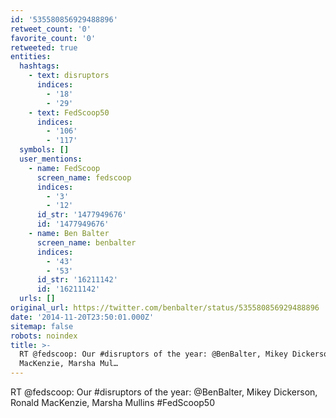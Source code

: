 ```yaml
---
id: '535580856929488896'
retweet_count: '0'
favorite_count: '0'
retweeted: true
entities:
  hashtags:
    - text: disruptors
      indices:
        - '18'
        - '29'
    - text: FedScoop50
      indices:
        - '106'
        - '117'
  symbols: []
  user_mentions:
    - name: FedScoop
      screen_name: fedscoop
      indices:
        - '3'
        - '12'
      id_str: '1477949676'
      id: '1477949676'
    - name: Ben Balter
      screen_name: benbalter
      indices:
        - '43'
        - '53'
      id_str: '16211142'
      id: '16211142'
  urls: []
original_url: https://twitter.com/benbalter/status/535580856929488896
date: '2014-11-20T23:50:01.000Z'
sitemap: false
robots: noindex
title: >-
  RT @fedscoop: Our #disruptors of the year: @BenBalter, Mikey Dickerson, Ronald
  MacKenzie, Marsha Mul…
---
```


RT @fedscoop: Our #disruptors of the year: @BenBalter, Mikey Dickerson, Ronald MacKenzie, Marsha Mullins  #FedScoop50